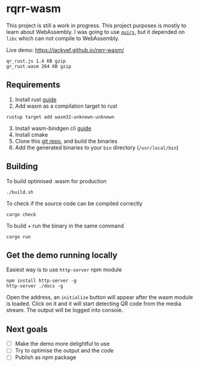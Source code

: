 # rqrr-wasm

This project is still a work in progress. This project purposes is mostly to learn about WebAssembly. 
I was going to use [`quirs`](https://docs.rs/quirs/0.1.1/quirs/), but it depended on `libc` which 
can not compile to WebAssembly.

Live demo: https://jackyef.github.io/rqrr-wasm/

```
qr_rust.js 1.4 KB gzip
gr_rust.wasm 264 KB gzip
```

## Requirements

1. Install rust [guide](https://doc.rust-lang.org/book/ch01-01-installation.html)
2. Add wasm as a compilation target to rust 
```
rustup target add wasm32-unknown-unknown
```
3. Install wasm-bindgen cli [guide](https://docs.rs/crate/wasm-bindgen/0.2.8)
4. Install cmake
5. Clone this [git repo](https://github.com/WebAssembly/binaryen), and build the binaries
6. Add the generated binaries to your `bin` directory (`/usr/local/bin`)

## Building

To build optimised .wasm for production
```
./build.sh
```

To check if the source code can be compiled correctly
```
cargo check
```

To build + run the binary in the same command
```
cargo run
```

## Get the demo running locally

Easiest way is to use `http-server` npm module

```
npm install http-server -g
http-server ./docs -g 
```

Open the address, an `initialize` button will appear after the wasm module is loaded. Click on it and it will start detecting QR code from the media stream.
The output will be logged into console.

## Next goals
- [ ] Make the demo more delightful to use
- [ ] Try to optimise the output and the code
- [ ] Publish as npm package